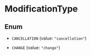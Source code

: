 

# ModificationType

## Enum


* `CANCELLATION` (value: `"cancellation"`)

* `CHANGE` (value: `"change"`)



